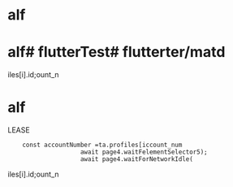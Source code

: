 # alf
# alf# flutterTest# flutterter/matd
iles[i].id;ount_n
# alf

LEASE

        const accountNumber =ta.profiles[iccount_num
                        await page4.waitFelementSelector5);
                        await page4.waitForNetworkIdle(
iles[i].id;ount_n
